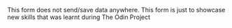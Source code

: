 This form does not send/save data anywhere. This form is just to showcase new skills that was learnt during The Odin Project